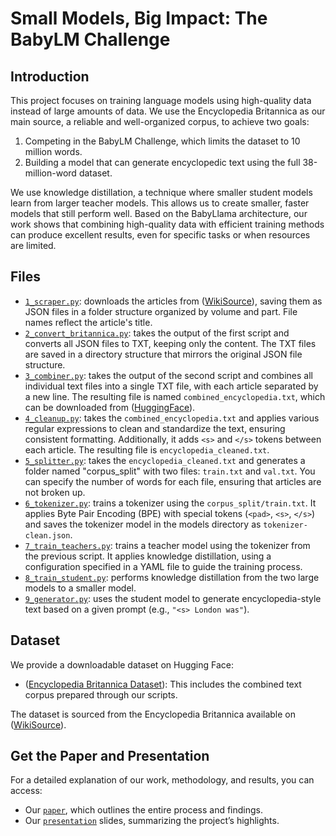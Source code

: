 # Small Models, Big Impact: The BabyLM Challenge

## Introduction

This project focuses on training language models using high-quality data instead of large amounts of data. We use the Encyclopedia Britannica as our main source, a reliable and well-organized corpus, to achieve two goals:

1. Competing in the BabyLM Challenge, which limits the dataset to 10 million words.
2. Building a model that can generate encyclopedic text using the full 38-million-word dataset.

We use knowledge distillation, a technique where smaller student models learn from larger teacher models. This allows us to create smaller, faster models that still perform well. Based on the BabyLlama architecture, our work shows that combining high-quality data with efficient training methods can produce excellent results, even for specific tasks or when resources are limited.

## Files

- [`1_scraper.py`](1_scraper.py): downloads the articles from ([WikiSource](https://en.wikisource.org/wiki/1911_Encyclop%C3%A6dia_Britannica)), saving them as JSON files in a folder structure organized by volume and part. File names reflect the article's title. 
- [`2_convert_britannica.py`](2_convert_britannica.py): takes the output of the first script and converts all JSON files to TXT, keeping only the content. The TXT files are saved in a directory structure that mirrors the original JSON file structure.
- [`3_combiner.py`](3_combiner.py): takes the output of the second script and combines all individual text files into a single TXT file, with each article separated by a new line. The resulting file is named `combined_encyclopedia.txt`, which can be downloaded from ([HuggingFace](https://huggingface.co/datasets/EdoVaira/Encyclopedia-Britannica)).
- [`4_cleanup.py`](4_cleanup.py): takes the `combined_encyclopedia.txt` and applies various regular expressions to clean and standardize the text, ensuring consistent formatting. Additionally, it adds `<s>` and `</s>` tokens between each article. The resulting file is `encyclopedia_cleaned.txt`.
- [`5_splitter.py`](5_splitter.py): takes the `encyclopedia_cleaned.txt` and generates a folder named "corpus_split" with two files: `train.txt` and `val.txt`. You can specify the number of words for each file, ensuring that articles are not broken up.
- [`6_tokenizer.py`](6_tokenizer.py): trains a tokenizer using the `corpus_split/train.txt`. It applies Byte Pair Encoding (BPE) with special tokens (`<pad>`, `<s>`, `</s>`) and saves the tokenizer model in the models directory as `tokenizer-clean.json`.
- [`7_train_teachers.py`](7_train_teachers.py): trains a teacher model using the tokenizer from the previous script. It applies knowledge distillation, using a configuration specified in a YAML file to guide the training process.
- [`8_train_student.py`](8_train_student.py): performs knowledge distillation from the two large models to a smaller model.
- [`9_generator.py`](9_generator.py): uses the student model to generate encyclopedia-style text based on a given prompt (e.g., `"<s> London was"`).


## Dataset 

We provide a downloadable dataset on Hugging Face:

- ([Encyclopedia Britannica Dataset](https://huggingface.co/datasets/EdoVaira/Encyclopedia-Britannica)): This includes the combined text corpus prepared through our scripts.

The dataset is sourced from the Encyclopedia Britannica available on ([WikiSource](https://en.wikisource.org/wiki/1911_Encyclop%C3%A6dia_Britannica)).

## Get the Paper and Presentation

For a detailed explanation of our work, methodology, and results, you can access:

- Our [`paper`](paper.pdf), which outlines the entire process and findings.
- Our [`presentation`](presentation.pdf) slides, summarizing the project’s highlights.
